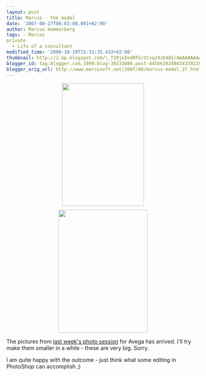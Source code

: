 ```yaml
---
layout: post
title: Marcus - the model
date: '2007-08-27T08:03:00.001+02:00'
author: Marcus Hammarberg
tags: - Marcus
private
  - Life of a consultant
modified_time: '2009-10-19T15:31:35.433+02:00'
thumbnail: http://2.bp.blogspot.com/\_TI0jeIedRFk/StxqJ4zEA0I/AAAAAAAAAJ4/X9W2MP7AcV0/s72-c/eufon_b\_N6361.jpg
blogger_id: tag:blogger.com,1999:blog-36533086.post-4456630280434339226
blogger_orig_url: http://www.marcusoft.net/2007/08/marcus-model_27.html
---
```


<a
href="http://2.bp.blogspot.com/_TI0jeIedRFk/StxqJ4zEA0I/AAAAAAAAAJ4/X9W2MP7AcV0/s1600-h/eufon_b_N6361.jpg"
onblur="try {parent.deselectBloggerImageGracefully();} catch(e) {}"><img
src="http://2.bp.blogspot.com/_TI0jeIedRFk/StxqJ4zEA0I/AAAAAAAAAJ4/X9W2MP7AcV0/s320/eufon_b_N6361.jpg"
id="BLOGGER_PHOTO_ID_5394303171780936514"
style="display:block; margin:0px auto 10px; text-align:center;cursor:pointer; cursor:hand;width: 214px; height: 320px;"
data-border="0" /></a>
<a
href="http://3.bp.blogspot.com/_TI0jeIedRFk/Stxp-6KRguI/AAAAAAAAAJw/dhlw47LyUYQ/s1600-h/eufon_f_N6396.jpg"
onblur="try {parent.deselectBloggerImageGracefully();} catch(e) {}"><img
src="http://3.bp.blogspot.com/_TI0jeIedRFk/Stxp-6KRguI/AAAAAAAAAJw/dhlw47LyUYQ/s320/eufon_f_N6396.jpg"
id="BLOGGER_PHOTO_ID_5394302983168164578"
style="display:block; margin:0px auto 10px; text-align:center;cursor:pointer; cursor:hand;width: 232px; height: 320px;"
data-border="0" /></a>

<div style="text-align: left;">

<span class="Apple-style-span" style="color:#551A8B;"><span
class="Apple-style-span" style="text-decoration: underline;">
</span></span>

</div>

<div>




<div>

The pictures from [last week's photo
session](http://marcushammarberg.blogspot.com/2007/08/marcus-model.html)
for Avega has arrived. I'll try make them smaller in a while - these are
very big. Sorry.

</div>


I am quite happy with the outcome - just think what some editing in
PhotoShop can accomplish ;)

<div>

</div>




<div>

</div>

</div>
